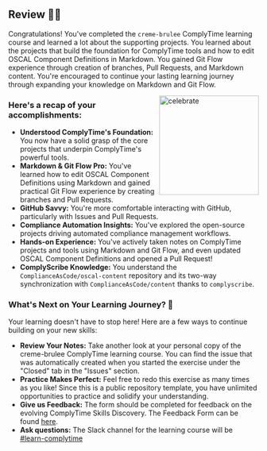 ## Review 🎉🔎

Congratulations! You've completed the `creme-brulee` ComplyTime learning course and learned a lot about the supporting projects. You learned about the projects that build the foundation for ComplyTime tools and how to edit OSCAL Component Definitions in Markdown. You gained Git Flow experience through creation of branches, Pull Requests, and Markdown content. You're encouraged to continue your lasting learning journey through expanding your knowledge on Markdown and Git Flow. 

<img src="https://octodex.github.com/images/jetpacktocat.png" alt="celebrate" width=200 align=right>

### Here's a recap of your accomplishments:

- **Understood ComplyTime's Foundation:** You now have a solid grasp of the core projects that underpin ComplyTime's powerful tools.
- **Markdown & Git Flow Pro:** You've learned how to edit OSCAL Component Definitions using Markdown and gained practical Git Flow experience by creating branches and Pull Requests.
- **GitHub Savvy:** You're more comfortable interacting with GitHub, particularly with Issues and Pull Requests.
- **Compliance Automation Insights:** You've explored the open-source projects driving automated compliance management workflows.
- **Hands-on Experience:** You've actively taken notes on ComplyTime projects and tools using Markdown and Git Flow, and even updated OSCAL Component Definitions and opened a Pull Request!
- **ComplyScribe Knowledge:** You understand the `ComplianceAsCode/oscal-content` repository and its two-way synchronization with `ComplianceAsCode/content` thanks to `complyscribe`.

### What's Next on Your Learning Journey? 🚀

Your learning doesn't have to stop here! Here are a few ways to continue building on your new skills:

- **Review Your Notes:** Take another look at your personal copy of the creme-brulee ComplyTime learning course. You can find the issue that was automatically created when you started the exercise under the "Closed" tab in the "Issues" section.
- **Practice Makes Perfect:** Feel free to redo this exercise as many times as you like! Since this is a public repository template, you have unlimited opportunities to practice and solidify your understanding.
- **Give us Feedback:** The form should be completed for feedback on the evolving ComplyTime Skills Discovery. The Feedback Form can be found [here](https://docs.google.com/forms/d/e/1FAIpQLSc3v53F7glwUIFzg8rSXdEgLAONC856yiL0eJYT2kedmm7wKQ/viewform?usp=header).
- **Ask questions:** The Slack channel for the learning course will be [#learn-complytime](https://redhat.enterprise.slack.com/archives/C093B45QGQM)
